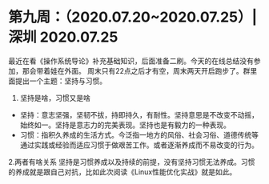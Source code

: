 # 第九周：（2020.07.20~2020.07.25）| 深圳 2020.07.25

最近在看《操作系统导论》补充基础知识，后面准备二刷。今天的在线总结没有参加，那会带着娃在外面。
周末只有22点之后才有空，周末两天开启跑步了。群里面提出一个主题：坚持与习惯。

1. 坚持是啥，习惯又是啥

- 坚持：意志坚强，坚韧不拔，持即持久，有耐性。坚持意思是不改变不动摇，始终如一。坚持是意志力的完美表现。坚持也是有毅力的一种表现。
- 习惯：指积久养成的生活方式。今泛指一地方的风俗、社会习俗、道德传统等通过实践或经验而适应习惯于做艰苦工作。或者逐渐养成而不易改变的行为。

2.两者有啥关系
坚持是习惯养成以及持续的前提，没有坚持习惯无法养成。习惯的养成就是跟自己对抗，比如此次阅读《Linux性能优化实战》就是如此。
